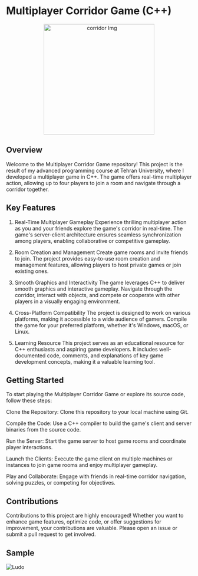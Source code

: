 # Multiplayer Corridor Game (C++)
<p align="center">
  <img src="https://snooplay.in/cdn/shop/products/11394050b_1400x.jpg?v=1675441002" alt="corridor Img" width="300">
</p>

## Overview
Welcome to the Multiplayer Corridor Game repository! This project is the result of my advanced programming course at Tehran University, where I developed a multiplayer game in C++. The game offers real-time multiplayer action, allowing up to four players to join a room and navigate through a corridor together.

## Key Features
1. Real-Time Multiplayer Gameplay
Experience thrilling multiplayer action as you and your friends explore the game's corridor in real-time. The game's server-client architecture ensures seamless synchronization among players, enabling collaborative or competitive gameplay.

2. Room Creation and Management
Create game rooms and invite friends to join. The project provides easy-to-use room creation and management features, allowing players to host private games or join existing ones.

3. Smooth Graphics and Interactivity
The game leverages C++ to deliver smooth graphics and interactive gameplay. Navigate through the corridor, interact with objects, and compete or cooperate with other players in a visually engaging environment.

4. Cross-Platform Compatibility
The project is designed to work on various platforms, making it accessible to a wide audience of gamers. Compile the game for your preferred platform, whether it's Windows, macOS, or Linux.

5. Learning Resource
This project serves as an educational resource for C++ enthusiasts and aspiring game developers. It includes well-documented code, comments, and explanations of key game development concepts, making it a valuable learning tool.

## Getting Started
To start playing the Multiplayer Corridor Game or explore its source code, follow these steps:

Clone the Repository: Clone this repository to your local machine using Git.

Compile the Code: Use a C++ compiler to build the game's client and server binaries from the source code.

Run the Server: Start the game server to host game rooms and coordinate player interactions.

Launch the Clients: Execute the game client on multiple machines or instances to join game rooms and enjoy multiplayer gameplay.

Play and Collaborate: Engage with friends in real-time corridor navigation, solving puzzles, or competing for objectives.

## Contributions
Contributions to this project are highly encouraged! Whether you want to enhance game features, optimize code, or offer suggestions for improvement, your contributions are valuable. Please open an issue or submit a pull request to get involved.

## Sample

![Ludo](ludo.png)



